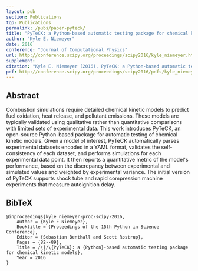 ```yaml
---
layout: pub
section: Publications
top: Publications
permalink: /pubs/paper-pyteck/
title: "PyTeCK: a Python-based automatic testing package for chemical kinetic models"
author: "Kyle E. Niemeyer"
date: 2016
conference: "Journal of Computational Physics"
url: http://conference.scipy.org/proceedings/scipy2016/kyle_niemeyer.html
supplement:
citation: "Kyle E. Niemeyer (2016), PyTeCK: a Python-based automatic testing package for chemical kinetic models, Proceedings of the 15th Python in Science Conference, 82--89. Ed: Sebastian Benthall and Scott Rostrup."
pdf: http://conference.scipy.org/proceedings/scipy2016/pdfs/kyle_niemeyer.pdf
---
```


## Abstract

Combustion simulations require detailed chemical kinetic models to predict fuel oxidation, heat release, and pollutant emissions. These models are typically validated using qualitative rather than quantitative comparisons with limited sets of experimental data. This work introduces PyTeCK, an open-source Python-based package for automatic testing of chemical kinetic models. Given a model of interest, PyTeCK automatically parses experimental datasets encoded in a YAML format, validates the self-consistency of each dataset, and performs simulations for each experimental data point. It then reports a quantitative metric of the model's performance, based on the discrepancy between experimental and simulated values and weighted by experimental variance. The initial version of PyTeCK supports shock tube and rapid compression machine experiments that measure autoignition delay.

## BibTeX

    @inproceedings{kyle_niemeyer-proc-scipy-2016,
        Author = {Kyle E Niemeyer},
        Booktitle = {Proceedings of the 15th Python in Science Conference},
        Editor = {Sebastian Benthall and Scott Rostrup},
        Pages = {82--89},
        Title = /\{/\{PyTeCK}: a {Python}-based automatic testing package for chemical kinetic models},
        Year = 2016
    }

